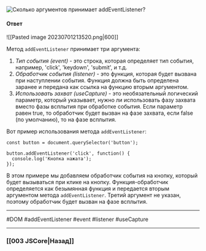 ![Сколько аргументов принимает `addEventListener`?](https://youtu.be/7TvS0iKR3_c?t=538)

#### Ответ

![[Pasted image 20230701213520.png|600]]

Метод `addEventListener` принимает три аргумента:

1. *Тип события (event)* - это строка, которая определяет тип события, например, 'click', 'keydown', 'submit', и т.д.
2. *Обработчик события (listener)* - это функция, которая будет вызвана при наступлении события. Функция должна быть определена заранее и передана как ссылка на функцию вторым аргументом.
3. *Использовать захват (useCapture)* - это необязательный логический параметр, который указывает, нужно ли использовать фазу захвата вместо фазы всплытия при обработке события. Если параметр равен true, то обработчик будет вызван на фазе захвата, если false (по умолчанию), то на фазе всплытия.

Вот пример использования метода `addEventListener`:

```
const button = document.querySelector('button');

button.addEventListener('click', function() {
  console.log('Кнопка нажата');
});
```

В этом примере мы добавляем обработчик события на кнопку, который будет вызываться при клике на кнопку. Функция-обработчик определяется как безымянная функция и передается вторым аргументом метода `addEventListener`. Третий аргумент не указан, поэтому обработчик будет вызван на фазе всплытия.

___
#DOM #addEventListener #event #listener #useCapture

___

### [[003 JSCore|Назад]]